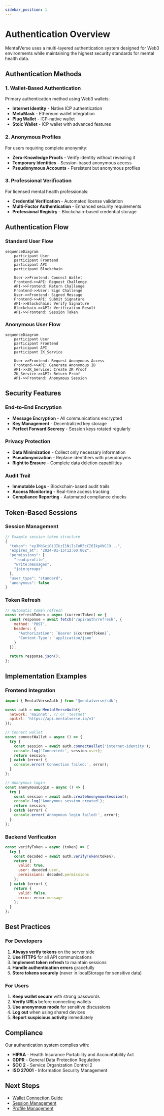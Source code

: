 ```yaml
---
sidebar_position: 1
---
```


# Authentication Overview

MentalVerse uses a multi-layered authentication system designed for Web3 environments while maintaining the highest security standards for mental health data.

## Authentication Methods

### 1. Wallet-Based Authentication

Primary authentication method using Web3 wallets:

- **Internet Identity** - Native ICP authentication
- **MetaMask** - Ethereum wallet integration
- **Plug Wallet** - ICP-native wallet
- **Stoic Wallet** - ICP wallet with advanced features

### 2. Anonymous Profiles

For users requiring complete anonymity:

- **Zero-Knowledge Proofs** - Verify identity without revealing it
- **Temporary Identities** - Session-based anonymous access
- **Pseudonymous Accounts** - Persistent but anonymous profiles

### 3. Professional Verification

For licensed mental health professionals:

- **Credential Verification** - Automated license validation
- **Multi-Factor Authentication** - Enhanced security requirements
- **Professional Registry** - Blockchain-based credential storage

## Authentication Flow

### Standard User Flow

```mermaid
sequenceDiagram
    participant User
    participant Frontend
    participant API
    participant Blockchain
    
    User->>Frontend: Connect Wallet
    Frontend->>API: Request Challenge
    API->>Frontend: Return Challenge
    Frontend->>User: Sign Challenge
    User->>Frontend: Signed Message
    Frontend->>API: Submit Signature
    API->>Blockchain: Verify Signature
    Blockchain->>API: Verification Result
    API->>Frontend: Session Token
```

### Anonymous User Flow

```mermaid
sequenceDiagram
    participant User
    participant Frontend
    participant API
    participant ZK_Service
    
    User->>Frontend: Request Anonymous Access
    Frontend->>API: Generate Anonymous ID
    API->>ZK_Service: Create ZK Proof
    ZK_Service->>API: Return Proof
    API->>Frontend: Anonymous Session
```

## Security Features

### End-to-End Encryption

- **Message Encryption** - All communications encrypted
- **Key Management** - Decentralized key storage
- **Perfect Forward Secrecy** - Session keys rotated regularly

### Privacy Protection

- **Data Minimization** - Collect only necessary information
- **Pseudonymization** - Replace identifiers with pseudonyms
- **Right to Erasure** - Complete data deletion capabilities

### Audit Trail

- **Immutable Logs** - Blockchain-based audit trails
- **Access Monitoring** - Real-time access tracking
- **Compliance Reporting** - Automated compliance checks

## Token-Based Sessions

### Session Management

```javascript
// Example session token structure
{
  "token": "eyJhbGciOiJIUzI1NiIsInR5cCI6IkpXVCJ9...",
  "expires_at": "2024-01-15T12:00:00Z",
  "permissions": [
    "read:profile",
    "write:messages",
    "join:groups"
  ],
  "user_type": "standard",
  "anonymous": false
}
```

### Token Refresh

```javascript
// Automatic token refresh
const refreshToken = async (currentToken) => {
  const response = await fetch('/api/auth/refresh', {
    method: 'POST',
    headers: {
      'Authorization': `Bearer ${currentToken}`,
      'Content-Type': 'application/json'
    }
  });
  
  return response.json();
};
```

## Implementation Examples

### Frontend Integration

```javascript
import { MentalVerseAuth } from '@mentalverse/sdk';

const auth = new MentalVerseAuth({
  network: 'mainnet', // or 'testnet'
  apiUrl: 'https://api.mentalverse.io/v1'
});

// Connect wallet
const connectWallet = async () => {
  try {
    const session = await auth.connectWallet('internet-identity');
    console.log('Connected:', session.user);
    return session;
  } catch (error) {
    console.error('Connection failed:', error);
  }
};

// Anonymous login
const anonymousLogin = async () => {
  try {
    const session = await auth.createAnonymousSession();
    console.log('Anonymous session created');
    return session;
  } catch (error) {
    console.error('Anonymous login failed:', error);
  }
};
```

### Backend Verification

```javascript
const verifyToken = async (token) => {
  try {
    const decoded = await auth.verifyToken(token);
    return {
      valid: true,
      user: decoded.user,
      permissions: decoded.permissions
    };
  } catch (error) {
    return {
      valid: false,
      error: error.message
    };
  }
};
```

## Best Practices

### For Developers

1. **Always verify tokens** on the server side
2. **Use HTTPS** for all API communications
3. **Implement token refresh** to maintain sessions
4. **Handle authentication errors** gracefully
5. **Store tokens securely** (never in localStorage for sensitive data)

### For Users

1. **Keep wallet secure** with strong passwords
2. **Verify URLs** before connecting wallets
3. **Use anonymous mode** for sensitive discussions
4. **Log out** when using shared devices
5. **Report suspicious activity** immediately

## Compliance

Our authentication system complies with:

- **HIPAA** - Health Insurance Portability and Accountability Act
- **GDPR** - General Data Protection Regulation
- **SOC 2** - Service Organization Control 2
- **ISO 27001** - Information Security Management

## Next Steps

- [Wallet Connection Guide](./wallet-connection)
- [Session Management](./session-management)
- [Profile Management](../users/profile-management)